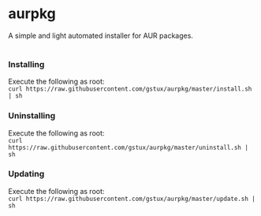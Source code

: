 # aurpkg
A simple and light automated installer for AUR packages.<br>
<br>
### Installing
Execute the following as root:<br>
`curl https://raw.githubusercontent.com/gstux/aurpkg/master/install.sh | sh`
### Uninstalling
Execute the following as root:<br>
`curl https://raw.githubusercontent.com/gstux/aurpkg/master/uninstall.sh | sh`
### Updating
Execute the following as root:<br>
`curl https://raw.githubusercontent.com/gstux/aurpkg/master/update.sh | sh`
